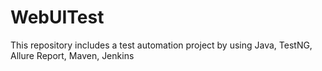 # WebUITest
This repository includes a test automation project by using Java, TestNG, Allure Report, Maven, Jenkins
